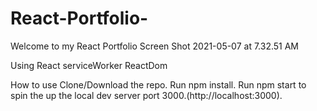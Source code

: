# React-Portfolio-
Welcome to my React Portfolio
Screen Shot 2021-05-07 at 7.32.51 AM


Using React
serviceWorker
ReactDom

How to use
Clone/Download the repo.
Run npm install.
Run npm start to spin the up the local dev server port 3000.(http://localhost:3000).
